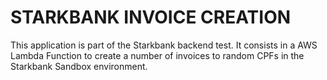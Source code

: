 #  STARKBANK INVOICE CREATION

This application is part of the Starkbank backend test. It consists in a AWS Lambda Function to create a number of invoices to random CPFs in the Starkbank Sandbox environment.